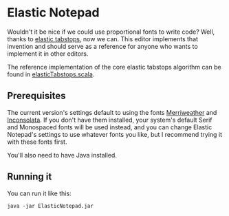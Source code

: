 # Elastic Notepad

Wouldn't it be nice if we could use proportional fonts to write code? Well,
thanks to [elastic tabstops](http://nickgravgaard.com/elastic-tabstops/), now
we can. This editor implements that invention and should serve as a reference
for anyone who wants to implement it in other editors.

The reference implementation of the core elastic tabstops algorithm can be
found in [elasticTabstops.scala](src/main/scala/elasticTabstops.scala).

## Prerequisites

The current version's settings default to using the fonts
[Merriweather](https://fonts.google.com/specimen/Merriweather) and
[Inconsolata](https://fonts.google.com/specimen/Inconsolata). If you don't have
them installed, your system's default Serif and Monospaced fonts will be used
instead, and you can change Elastic Notepad's settings to use whatever fonts
you like, but I recommend trying it with these fonts first.

You'll also need to have Java installed.

## Running it

You can run it like this:

	java -jar ElasticNotepad.jar
